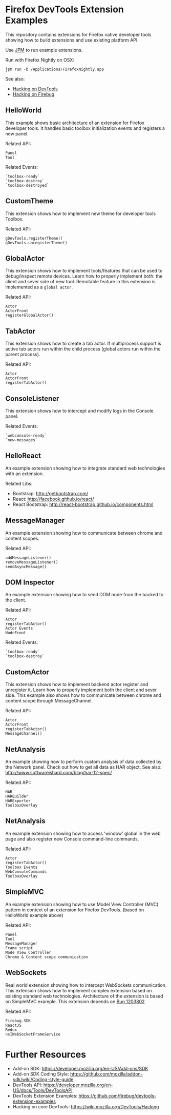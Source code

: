 Firefox DevTools Extension Examples
===================================

This repository contains extensions for Firefox native developer tools
showing how to build extensions and use existing platform API.

Use [JPM](https://developer.mozilla.org/en-US/Add-ons/SDK/Tools/jpm)
to run example extensions.

Run with Firefox Nightly on OSX:

`jpm run -b /Applications/FirefoxNightly.app`


See also:
* [Hacking on DevTools](https://wiki.mozilla.org/DevTools/Hacking)
* [Hacking on Firebug](https://github.com/firebug/firebug.next#hacking-on-firebugnext-aka-firebug-3)

HelloWorld
----------
This example shows basic architecture of an extension for Firefox developer
tools. It handles basic toolbox initialization events and registers
a new panel.

Related API:

    Panel
    Tool

Related Events:

    `toolbox-ready`
    `toolbox-destroy`
    `toolbox-destroyed`

CustomTheme
-----------
This extension shows how to implement new theme for developer tools Toolbox.

Related API:

    gDevTools.registerTheme()
    gDevTools.unregisterTheme()

GlobalActor
-----------
This extension shows how to implement tools/features that can be used
to debug/inspect remote devices. Learn how to properly implement both:
the client and sever side of new tool. Remotable feature in this extension
is implemented as a `global actor`.

Related API:

    Actor
    ActorFront
    registerGlobalActor()

TabActor
-----------
This extension shows how to create a tab actor. If multiprocess support
is active tab actors run within the child process (global actors run
within the parent process).

Related API:

    Actor
    ActorFront
    registerTabActor()

ConsoleListener
---------------
This extension shows how to intercept and modify logs in the Console panel.

Related Events:

    `webconsole-ready`
    `new-messages`

HelloReact
----------
An example extension showing how to integrate standard web technologies
with an extension.

Related Libs:
* Bootstrap: http://getbootstrap.com/
* React: http://facebook.github.io/react/
* React Bootstrap: http://react-bootstrap.github.io/components.html

MessageManager
--------------
An example extension showing how to communicate between chrome and
content scopes.

Related API:

    addMessageListener()
    removeMessageListener()
    sendAsyncMessage()

DOM Inspector
-------------
An example extension showing how to send DOM node from the backed to
the client.

Related API:

    Actor
    registerTabActor()
    Actor Events
    NodeFront

Related Events:

    `toolbox-ready`
    `toolbox-destroy`

CustomActor
-----------
This extension shows how to implement backend actor register and
unregister it. Learn how to properly implement both the client and sever
side. This example also shows how to communicate between chrome and content
scope through MessageChannel.

Related API:

    Actor
    ActorFront
    registerTabActor()
    MessageChannel()

NetAnalysis
-----------
An example showing how to perform custom analysis of data collected by
the Network panel. Check out how to get all data as HAR object.
See also: http://www.softwareishard.com/blog/har-12-spec/

Related API:

    HAR
    HARBuilder
    HARExporter
    ToolboxOverlay

NetAnalysis
-----------
An example extension showing how to access 'window' global
in the web page and also register new Console command-line
commands.

Related API:

    Actor
    registerTabActor()
    Toolbox Events
    WebConsoleCommands
    ToolboxOverlay

SimpleMVC
-----------
An example extension showing how to use Model View Controller (MVC) pattern
in context of an extension for Firefox DevTools.
(based on HelloWorld example above)

Related API:

    Panel
    Tool
    MessageManager
    Frame script
    Mode View Controller
    Chrome & Content scope communication

WebSockets
----------
Real world extension showing how to intercept WebSockets communication.
This extension shows how to implement complex extension based on existing
standard web technologies. Architecture of the extension is based on
SimpleMVC example. This extension depends on [Bug 1203802](https://bugzilla.mozilla.org/show_bug.cgi?id=1203802)

Related API:

    Firebug.SDK
    ReactJS
    Redux
    nsIWebSocketFrameService

Further Resources
=================
* Add-on SDK: https://developer.mozilla.org/en-US/Add-ons/SDK
* Add-on SDK Coding Style: https://github.com/mozilla/addon-sdk/wiki/Coding-style-guide
* DevTools API: https://developer.mozilla.org/en-US/docs/Tools/DevToolsAPI
* DevTools Extension Examples: https://github.com/firebug/devtools-extension-examples
* Hacking on core DevTools: https://wiki.mozilla.org/DevTools/Hacking
